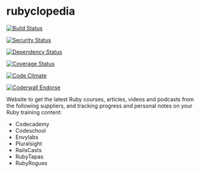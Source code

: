 rubyclopedia
===========================

[![Build Status](https://secure.travis-ci.org/camilleldn/rubyclopedia.png?branch=master)](http://travis-ci.org/camilleldn/rubyclopedia)

[![Security Status](http://rails-brakeman.com/camilleldn/rubyclopedia.png)](http://rails-brakeman.com/camilleldn/rubyclopedia)

[![Dependency Status](https://gemnasium.com/camilleldn/rubyclopedia.png)](https://gemnasium.com/camilleldn/rubyclopedia)

[![Coverage Status](https://coveralls.io/repos/camilleldn/rubyclopedia/badge.png)](https://coveralls.io/r/camilleldn/rubyclopedia)

[![Code Climate](https://codeclimate.com/github/camilleldn/rubyclopedia.png)](https://codeclimate.com/github/camilleldn/rubyclopedia)

[![Coderwall Endorse](http://api.coderwall.com/camilleldn/endorsecount.png)](http://coderwall.com/camilleldn)


Website to get the latest Ruby courses, articles, videos and podcasts from the following suppliers, and tracking progress and personal notes on your Ruby training content:


- Codecademy
- Codeschool
- Envylabs
- Pluralsight
- RailsCasts
- RubyTapas
- RubyRogues